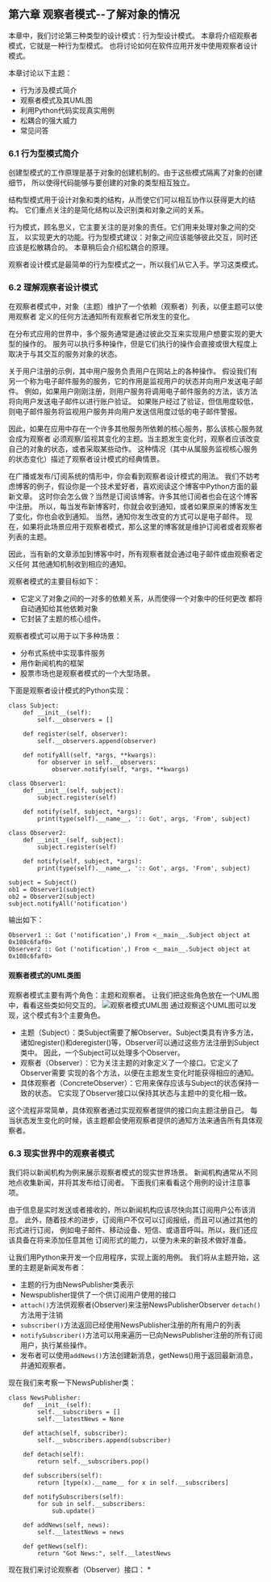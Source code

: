 ## 第六章 观察者模式--了解对象的情况
本章中，我们讨论第三种类型的设计模式：行为型设计模式。
本章将介绍观察者模式，它就是一种行为型模式。
也将讨论如何在软件应用开发中使用观察者设计模式。

本章讨论以下主题：
* 行为涉及模式简介
* 观察者模式及其UML图
* 利用Python代码实现真实用例
* 松耦合的强大威力
* 常见问答

### 6.1 行为型模式简介
创建型模式的工作原理是基于对象的创建机制的。由于这些模式隔离了对象的创建细节，
所以使得代码能够与要创建的对象的类型相互独立。

结构型模式用于设计对象和类的结构，从而使它们可以相互协作以获得更大的结构。
它们重点关注的是简化结构以及识别类和对象之间的关系。

行为模式，顾名思义，它主要关注的是对象的责任。它们用来处理对象之间的交互，
以实现更大的功能。行为型模式建议：对象之间应该能够彼此交互，同时还应该是松散耦合的。
本章稍后会介绍松耦合的原理。

观察者设计模式是最简单的行为型模式之一，所以我们从它入手。学习这类模式。

### 6.2 理解观察者设计模式
在观察者模式中，对象（主题）维护了一个依赖（观察者）列表，以便主题可以使用观察者
定义的任何方法通知所有观察者它所发生的变化。

在分布式应用的世界中，多个服务通常是通过彼此交互来实现用户想要实现的更大型的操作的。
服务可以执行多种操作，但是它们执行的操作会直接或很大程度上取决于与其交互的服务对象的状态。

关于用户注册的示例，其中用户服务负责用户在网站上的各种操作。
假设我们有另一个称为电子邮件服务的服务，它的作用是监视用户的状态并向用户发送电子邮件。
例如，如果用户刚刚注册，则用户服务将调用电子邮件服务的方法，该方法将向用户发送电子邮件以进行账户验证。
如果账户经过了验证，但信用度较低，则电子邮件服务将监视用户服务并向用户发送信用度过低的电子邮件警报。

因此，如果在应用中存在一个许多其他服务所依赖的核心服务，那么该核心服务就会成为观察者
必须观察/监视其变化的主题。当主题发生变化时，观察者应该改变自己的对象的状态，或者采取某些动作。
这种情况（其中从属服务监视核心服务的状态变化）描述了观察者设计模式的经典情景。

在广播或发布/订阅系统的情形中，你会看到观察者设计模式的用法。
我们不妨考虑博客的例子，假设你是一个技术爱好者，喜欢阅读这个博客中Python方面的最新文章。
这时你会怎么做？当然是订阅该博客。许多其他订阅者也会在这个博客中注册。
所以，每当发布新博客时，你就会收到通知，或者如果原来的博客发生了变化，你也会收到通知。
当然，通知你发生改变的方式可以是电子邮件。
现在，如果将此场景应用于观察者模式，那么这里的博客就是维护订阅者或者观察者列表的主题。

因此，当有新的文章添加到博客中时，所有观察者就会通过电子邮件或由观察者定义任何
其他通知机制收到相应的通知。

观察者模式的主要目标如下：
* 它定义了对象之间的一对多的依赖关系，从而使得一个对象中的任何更改
都将自动通知给其他依赖对象
* 它封装了主题的核心组件。

观察者模式可以用于以下多种场景：
* 分布式系统中实现事件服务
* 用作新闻机构的框架
* 股票市场也是观察者模式的一个大型场景。

下面是观察者设计模式的Python实现：
```
class Subject:
    def __init__(self):
        self.__observers = []
    
    def register(self, observer):
        self.__observers.append(observer)
    
    def notifyAll(self, *args, **kwargs):
        for observer in self.__observers:
            observer.notify(self, *args, **kwargs)

class Observer1:
    def __init__(self, subject):
        subject.register(self)
    
    def notify(self, subject, *args):
        print(type(self).__name__, ':: Got', args, 'From', subject)

class Observer2:
    def __init__(self, subject):
        subject.register(self)
    
    def notify(self, subject, *args):
        print(type(self).__name__, ':: Got', args, 'From', subject)

subject = Subject()
ob1 = Observer1(subject)
ob2 = Observer2(subject)
subject.notifyAll('notification')
```
输出如下：
```
Observer1 :: Got ('notification',) From <__main__.Subject object at 0x108c6faf0>
Observer2 :: Got ('notification',) From <__main__.Subject object at 0x108c6faf0>
```
#### 观察者模式的UML类图
观察者模式主要有两个角色：主题和观察者。
让我们把这些角色放在一个UML图中，看看这些类如何交互的。
![观察者模式UML图]()
通过观察这个UML图可以发现，这个模式有3个主要角色。
* 主题（Subject）：类Subject需要了解Observer。Subject类具有许多方法，
诸如register()和deregister()等，Observer可以通过这些方法注册到Subject类中。
因此，一个Subject可以处理多个Observer。
* 观察者（Observer）：它为关注主题的对象定义了一个接口。它定义了Observer需要
实现的各个方法，以便在主题发生变化时能获得相应的通知。
* 具体观察者（ConcreteObserver）：它用来保存应该与Subject的状态保持一致的状态。
它实现了Observer接口以保持其状态与主题中的变化相一致。

这个流程非常简单，具体观察者通过实现观察者提供的接口向主题注册自己。
每当状态发生变化的时候，该主题都会使用观察者提供的通知方法来通告所有具体观察者。
### 6.3 现实世界中的观察者模式
我们将以新闻机构为例来展示观察者模式的现实世界场景。
新闻机构通常从不同地点收集新闻，并将其发布给订阅者。
下面我们来看看这个用例的设计注意事项。

由于信息是实时发送或者接收的，所以新闻机构应该尽快向其订阅用户公布该消息。
此外，随着技术的进步，订阅用户不仅可以订阅报纸，而且可以通过其他的形式进行订阅，
例如电子邮件、移动设备、短信、或语音呼叫。所以，我们还应该具备在将来添加任意其他
订阅形式的能力，以便为未来的新技术做好准备。

让我们用Python来开发一个应用程序，实现上面的用例。
我们将从主题开始，这里的主题是新闻发布者：
* 主题的行为由NewsPublisher类表示
* Newspublisher提供了一个供订阅用户使用的接口
* `attach()`方法供观察者(Observer)来注册NewsPublisherObserver
`detach()`方法用于注销
* `subscriber()`方法返回已经使用NewsPublisher注册的所有用户的列表
* `notifySubscriber()`方法可以用来遍历一已向NewsPublisher注册的所有订阅用户，执行某些操作。
* 发布者可以使用`addNews()`方法创建新消息，getNews()用于返回最新消息，并通知观察者。

现在我们来考察一下NewsPublisher类：
```
class NewsPublisher:
    def __init__(self):
        self.__subscribers = []
        self.__latestNews = None
    
    def attach(self, subscriber):
        self.__subscribers.append(subscriber)
    
    def detach(self):
        return self.__subscribers.pop()
    
    def subscribers(self):
        return [type(x).__name__ for x in self.__subscribers]
    
    def notifySubscribers(self):
        for sub in self.__subscribers:
            sub.update()
    
    def addNews(self, news):
        self.__latestNews = news
    
    def getNews(self):
        return "Got News:", self.__latestNews
```
现在我们来讨论观察者（Observer）接口：
* 


